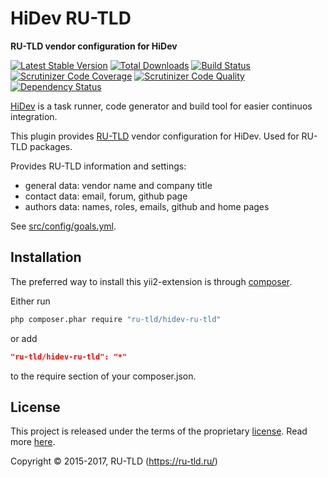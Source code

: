 # HiDev RU-TLD

**RU-TLD vendor configuration for HiDev**

[![Latest Stable Version](https://poser.pugx.org/ru-tld/hidev-ru-tld/v/stable)](https://packagist.org/packages/ru-tld/hidev-ru-tld)
[![Total Downloads](https://poser.pugx.org/ru-tld/hidev-ru-tld/downloads)](https://packagist.org/packages/ru-tld/hidev-ru-tld)
[![Build Status](https://img.shields.io/travis/ru-tld/hidev-ru-tld.svg)](https://travis-ci.org/ru-tld/hidev-ru-tld)
[![Scrutinizer Code Coverage](https://img.shields.io/scrutinizer/coverage/g/ru-tld/hidev-ru-tld.svg)](https://scrutinizer-ci.com/g/ru-tld/hidev-ru-tld/)
[![Scrutinizer Code Quality](https://img.shields.io/scrutinizer/g/ru-tld/hidev-ru-tld.svg)](https://scrutinizer-ci.com/g/ru-tld/hidev-ru-tld/)
[![Dependency Status](https://www.versioneye.com/php/ru-tld:hidev-ru-tld/dev-master/badge.svg)](https://www.versioneye.com/php/ru-tld:hidev-ru-tld/dev-master)

[HiDev](https://github.com/hiqdev/hidev) is a task runner, code generator and build tool for easier continuos integration.

This plugin provides [RU-TLD](https://github.com/ru-tld) vendor configuration for HiDev.
Used for RU-TLD packages.

Provides RU-TLD information and settings:

- general data: vendor name and company title
- contact data: email, forum, github page
- authors data: names, roles, emails, github and home pages

See [src/config/goals.yml](src/config/goals.yml).

## Installation

The preferred way to install this yii2-extension is through [composer](http://getcomposer.org/download/).

Either run

```sh
php composer.phar require "ru-tld/hidev-ru-tld"
```

or add

```json
"ru-tld/hidev-ru-tld": "*"
```

to the require section of your composer.json.

## License

This project is released under the terms of the proprietary [license](LICENSE).
Read more [here](https://en.wikipedia.org/wiki/Proprietary_software).

Copyright © 2015-2017, RU-TLD (https://ru-tld.ru/)
